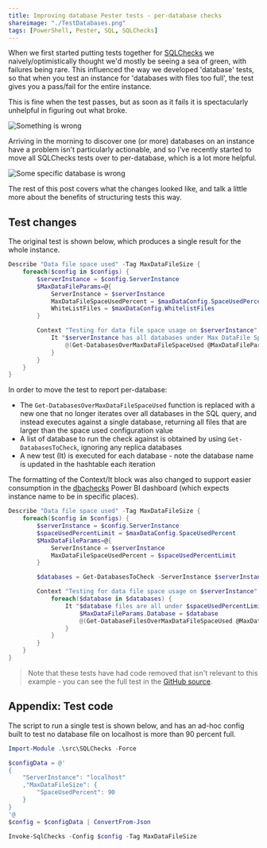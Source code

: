 ```yaml
---
title: Improving database Pester tests - per-database checks
shareimage: "./TestDatabases.png"
tags: [PowerShell, Pester, SQL, SQLChecks]
---
```


When we first started putting tests together for [SQLChecks](https://github.com/taddison/SQLChecks) we naively/optimistically thought we'd mostly be seeing a sea of green, with failures being rare. This influenced the way we developed 'database' tests, so that when you test an instance for 'databases with files too full', the test gives you a pass/fail for the entire instance.

This is fine when the test passes, but as soon as it fails it is spectacularly unhelpful in figuring out what broke.

![Something is wrong](/assets/2018/2018-04-08/TestInstance.png)

Arriving in the morning to discover one (or more) databases on an instance have a problem isn't particularly actionable, and so I've recently started to move all SQLChecks tests over to per-database, which is a lot more helpful.

![Some specific database is wrong](/assets/2018/2018-04-08/TestDatabases.png)

The rest of this post covers what the changes looked like, and talk a little more about the benefits of structuring tests this way.

<!--more-->

## Test changes

The original test is shown below, which produces a single result for the whole instance.

```powershell
Describe "Data file space used" -Tag MaxDataFileSize {
    foreach($config in $configs) {
        $serverInstance = $config.ServerInstance
        $MaxDataFileParams=@{
            ServerInstance = $serverInstance
            MaxDataFileSpaceUsedPercent = $maxDataConfig.SpaceUsedPercent
            WhiteListFiles = $maxDataConfig.WhitelistFiles
        }

        Context "Testing for data file space usage on $serverInstance" {
            It "$serverInstance has all databases under Max DataFile Space Used" {
                @(Get-DatabasesOverMaxDataFileSpaceUsed @MaxDataFileParams).Count | Should Be 0
            }
        }
    }
}
```

In order to move the test to report per-database:

- The `Get-DatabasesOverMaxDataFileSpaceUsed` function is replaced with a new one that no longer iterates over all databases in the SQL query, and instead executes against a single database, returning all files that are larger than the space used configuration value
- A list of database to run the check against is obtained by using `Get-DatabasesToCheck`, ignoring any replica databases
- A new test (It) is executed for each database - note the database name is updated in the hashtable each iteration

The formatting of the Context/It block was also changed to support easier consumption in the [dbachecks](https://github.com/sqlcollaborative/dbachecks) Power BI dashboard (which expects instance name to be in specific places).

```powershell
Describe "Data file space used" -Tag MaxDataFileSize {
    foreach($config in $configs) {
        $serverInstance = $config.ServerInstance
        $spaceUsedPercentLimit = $maxDataConfig.SpaceUsedPercent
        $MaxDataFileParams=@{
            ServerInstance = $serverInstance
            MaxDataFileSpaceUsedPercent = $spaceUsedPercentLimit
        }

        $databases = Get-DatabasesToCheck -ServerInstance $serverInstance -PrimaryOnly

        Context "Testing for data file space usage on $serverInstance" {
            foreach($database in $databases) {
                It "$database files are all under $spaceUsedPercentLimit% full on $serverInstance" {
                    $MaxDataFileParams.Database = $database
                    @(Get-DatabaseFilesOverMaxDataFileSpaceUsed @MaxDataFileParams).Count | Should -Be 0
                }
            }
        }
    }
}
```

> Note that these tests have had code removed that isn't relevant to this example - you can see the full test in the [GitHub source](https://github.com/taddison/SQLChecks/blob/master/src/SQLChecks/Tests/Databases.tests.ps1).

## Appendix: Test code

The script to run a single test is shown below, and has an ad-hoc config built to test no database file on localhost is more than 90 percent full.

```powershell
Import-Module .\src\SQLChecks -Force

$configData = @'
{
    "ServerInstance": "localhost"
    ,"MaxDataFileSize": {
        "SpaceUsedPercent": 90
    }
}
'@
$config = $configData | ConvertFrom-Json

Invoke-SqlChecks -Config $config -Tag MaxDataFileSize
```
